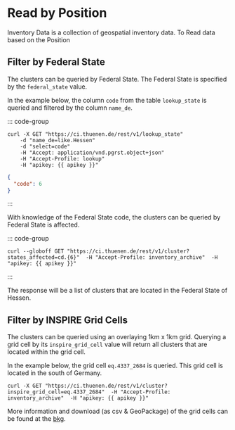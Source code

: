 <script setup>
  let apikey = 'eyJhbGciOiJIUzI1NiIsInR5cCI6IkpXVCJ9.ewogICJyb2xlIjogImFub24iLAogICJpc3MiOiAiVEZNIiwKICAiaWF0IjogMTczOTkxOTYwMCwKICAiZXhwIjogMTg5NzY4NjAwMAp9.L28Sk6wzRLoUh1wLz_TjeY_rtUp3UX3-6UttadUEoC0';
  //apikey = "[apikey]";
</script>

# Read by Position

Inventory Data is a collection of geospatial inventory data. To Read data based on the Position 

## Filter by Federal State

The clusters can be queried by Federal State. The Federal State is specified by the `federal_state` value.

In the example below, the column `code` from the table `lookup_state` is queried and filtered by the column `name_de`.

::: code-group

```cURL-vue{2} [REQUEST]
curl -X GET "https://ci.thuenen.de/rest/v1/lookup_state"  
    -d "name_de=like.Hessen"
    -d "select=code"
    -H "Accept: application/vnd.pgrst.object+json"
    -H "Accept-Profile: lookup" 
    -H "apikey: {{ apikey }}"
```

```JSON [RESPONSE]
{
  "code": 6
}
```

:::

With knowledge of the Federal State code, the clusters can be queried by Federal State is affected.

::: code-group

```cURL-vue
curl --globoff GET "https://ci.thuenen.de/rest/v1/cluster?states_affected=cd.{6}"  -H "Accept-Profile: inventory_archive"  -H "apikey: {{ apikey }}"
```
:::

The response will be a list of clusters that are located in the Federal State of Hessen.

## Filter by INSPIRE Grid Cells

The clusters can be queried using an overlaying 1km x 1km grid. Querying a grid cell by its `inspire_grid_cell` value will return all clusters that are located within the grid cell.

In the example below, the grid cell `eq.4337_2684` is queried. This grid cell is located in the south of Germany.

```cURL-vue
curl -X GET "https://ci.thuenen.de/rest/v1/cluster?inspire_grid_cell=eq.4337_2684"  -H "Accept-Profile: inventory_archive"  -H "apikey: {{ apikey }}"
```

More information and download (as csv & GeoPackage) of the grid cells can be found at the [bkg](https://gdz.bkg.bund.de/index.php/default/geographische-gitter-fur-deutschland-in-lambert-projektion-geogitter-inspire.html).